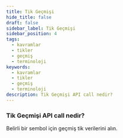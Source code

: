 ```yaml
---
title: Tik Geçmişi
hide_title: false
draft: false
sidebar_label: Tik Geçmişi
sidebar_position: 4
tags:
  - kavramlar
  - tikler
  - geçmiş
  - terminoloji
keywords:
  - kavramlar
  - tikler
  - geçmiş
  - terminoloji
description: Tik Geçmişi API call nedir?
---
```


### Tik Geçmişi API call nedir?

Belirli bir sembol için geçmiş tik verilerini alın.
